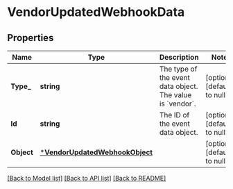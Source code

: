 # VendorUpdatedWebhookData

## Properties

 Name       | Type                                                             | Description                                                         | Notes                        
------------|------------------------------------------------------------------|---------------------------------------------------------------------|------------------------------
 **Type_**  | **string**                                                       | The type of the event data object. The value is &#x60;vendor&#x60;. | [optional] [default to null] 
 **Id**     | **string**                                                       | The ID of the event data object.                                    | [optional] [default to null] 
 **Object** | [***VendorUpdatedWebhookObject**](VendorUpdatedWebhookObject.md) |                                                                     | [optional] [default to null] 

[[Back to Model list]](../README.md#documentation-for-models) [[Back to API list]](../README.md#documentation-for-api-endpoints) [[Back to README]](../README.md)

